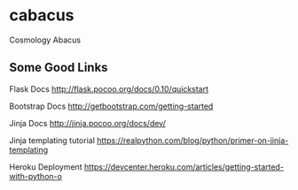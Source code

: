 # cabacus
Cosmology Abacus

## Some Good Links

Flask Docs
http://flask.pocoo.org/docs/0.10/quickstart

Bootstrap Docs
http://getbootstrap.com/getting-started

Jinja Docs
http://jinja.pocoo.org/docs/dev/

Jinja templating tutorial
https://realpython.com/blog/python/primer-on-jinja-templating

Heroku Deployment
https://devcenter.heroku.com/articles/getting-started-with-python-o
